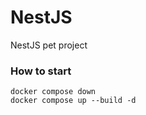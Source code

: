 # NestJS
NestJS pet project

### How to start

```
docker compose down
docker compose up --build -d
```